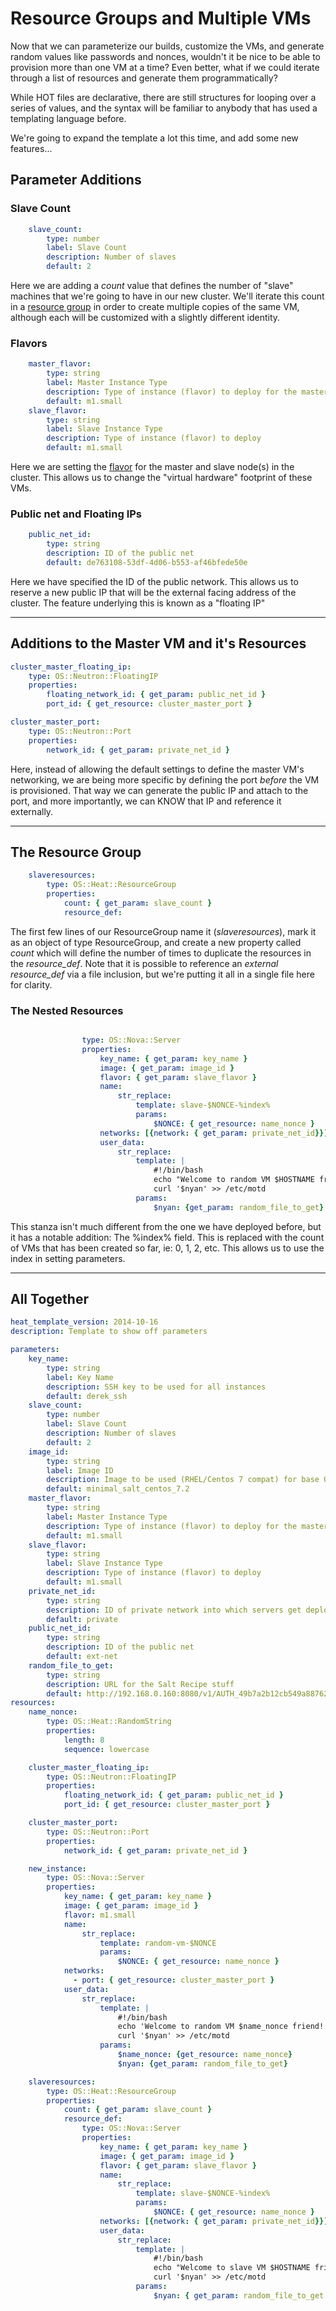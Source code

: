 # Resource Groups and Multiple VMs
Now that we can parameterize our builds, customize the VMs, and generate
random values like passwords and nonces, wouldn't it be nice to be able
to provision more than one VM at a time? Even better, what if we could iterate
through a list of resources and generate them programmatically?

While HOT files are declarative, there are still structures for looping
over a series of values, and the syntax will be familiar to anybody that has
used a templating language before.

We're going to expand the template a lot this time, and add some new
features...

## Parameter Additions
### Slave Count
```yaml
    slave_count:
        type: number
        label: Slave Count
        description: Number of slaves
        default: 2
```

Here we are adding a _count_ value that defines the number of "slave" machines
that we're going to have in our new cluster. We'll iterate this count in a
[resource group](../glossary.md#resourcegroup) in order to create multiple
copies of the same VM, although each will be customized with a slightly
different identity.

### Flavors
```yaml
    master_flavor:
        type: string
        label: Master Instance Type
        description: Type of instance (flavor) to deploy for the master node
        default: m1.small
    slave_flavor:
        type: string
        label: Slave Instance Type
        description: Type of instance (flavor) to deploy
        default: m1.small
```

Here we are setting the [flavor](../glossary.md#flavor) for the master
and slave node(s) in the cluster. This allows us to change the
"virtual hardware" footprint of these VMs.

### Public net and Floating IPs
```yaml
    public_net_id:
        type: string
        description: ID of the public net
        default: de763108-53df-4d06-b553-af46bfede50e

```

Here we have specified the ID of the public network. This allows us to
reserve a new public IP that will be the external facing address of the
cluster. The feature underlying this is known as a "floating IP"

----
## Additions to the Master VM and it's Resources
```yaml
cluster_master_floating_ip:
    type: OS::Neutron::FloatingIP
    properties:
        floating_network_id: { get_param: public_net_id }
        port_id: { get_resource: cluster_master_port }

cluster_master_port:
    type: OS::Neutron::Port
    properties:
        network_id: { get_param: private_net_id }

```
Here, instead of allowing the default settings to define the
master VM's networking, we are being more specific by defining
the port _before_ the VM is provisioned. That way we can
generate the public IP and attach to the port, and more
importantly, we can KNOW that IP and reference it externally.

----

## The Resource Group
```yaml
    slaveresources:
        type: OS::Heat::ResourceGroup
        properties:
            count: { get_param: slave_count }
            resource_def:
```
The first few lines of our ResourceGroup name it (_slaveresources_), mark it
as an object of type ResourceGroup, and create a new property called _count_
which will define the number of times to duplicate the resources in the
_resource_def_. Note that it is possible to reference an _external_
_resource_def_ via a file inclusion, but we're putting it all in a single file
here for clarity.

### The Nested Resources
```yaml

                type: OS::Nova::Server
                properties:
                    key_name: { get_param: key_name }
                    image: { get_param: image_id }
                    flavor: { get_param: slave_flavor }
                    name:
                        str_replace:
                            template: slave-$NONCE-%index%
                            params:
                                $NONCE: { get_resource: name_nonce }
                    networks: [{network: { get_param: private_net_id}}]
                    user_data:
                        str_replace:
                            template: |
                                #!/bin/bash
                                echo "Welcome to random VM $HOSTNAME friend! > /etc/motd
                                curl '$nyan' >> /etc/motd
                            params:
                                $nyan: {get_param: random_file_to_get}
```
This stanza isn't much different from the one we have deployed
before, but it has a notable addition: The %index% field. This
is replaced with the count of VMs that has been created so
far, ie: 0, 1, 2, etc. This allows us to use the index in
setting parameters.

----
## All Together
```yaml
heat_template_version: 2014-10-16
description: Template to show off parameters

parameters:
    key_name:
        type: string
        label: Key Name
        description: SSH key to be used for all instances
        default: derek_ssh
    slave_count:
        type: number
        label: Slave Count
        description: Number of slaves
        default: 2
    image_id:
        type: string
        label: Image ID
        description: Image to be used (RHEL/Centos 7 compat) for base OS
        default: minimal_salt_centos_7.2
    master_flavor:
        type: string
        label: Master Instance Type
        description: Type of instance (flavor) to deploy for the master node
        default: m1.small
    slave_flavor:
        type: string
        label: Slave Instance Type
        description: Type of instance (flavor) to deploy
        default: m1.small
    private_net_id:
        type: string
        description: ID of private network into which servers get deployed
        default: private
    public_net_id:
        type: string
        description: ID of the public net
        default: ext-net
    random_file_to_get:
        type: string
        description: URL for the Salt Recipe stuff
        default: http://192.168.0.160:8080/v1/AUTH_49b7a2b12cb549a88762b9f044bbabe7/saltstuff/nyan.txt
resources:
    name_nonce:
        type: OS::Heat::RandomString
        properties:
            length: 8
            sequence: lowercase

    cluster_master_floating_ip:
        type: OS::Neutron::FloatingIP
        properties:
            floating_network_id: { get_param: public_net_id }
            port_id: { get_resource: cluster_master_port }

    cluster_master_port:
        type: OS::Neutron::Port
        properties:
            network_id: { get_param: private_net_id }

    new_instance:
        type: OS::Nova::Server
        properties:
            key_name: { get_param: key_name }
            image: { get_param: image_id }
            flavor: m1.small
            name:
                str_replace:
                    template: random-vm-$NONCE
                    params:
                        $NONCE: { get_resource: name_nonce }
            networks:
              - port: { get_resource: cluster_master_port }  
            user_data:
                str_replace:
                    template: |
                        #!/bin/bash
                        echo 'Welcome to random VM $name_nonce friend!' > /etc/motd
                        curl '$nyan' >> /etc/motd
                    params:
                        $name_nonce: {get_resource: name_nonce}
                        $nyan: {get_param: random_file_to_get}

    slaveresources:
        type: OS::Heat::ResourceGroup
        properties:
            count: { get_param: slave_count }
            resource_def:
                type: OS::Nova::Server
                properties:
                    key_name: { get_param: key_name }
                    image: { get_param: image_id }
                    flavor: { get_param: slave_flavor }
                    name:
                        str_replace:
                            template: slave-$NONCE-%index%
                            params:
                                $NONCE: { get_resource: name_nonce }
                    networks: [{network: { get_param: private_net_id}}]
                    user_data:
                        str_replace:
                            template: |
                                #!/bin/bash
                                echo "Welcome to slave VM $HOSTNAME friend!" > /etc/motd
                                curl '$nyan' >> /etc/motd
                            params:
                                $nyan: { get_param: random_file_to_get }

```
